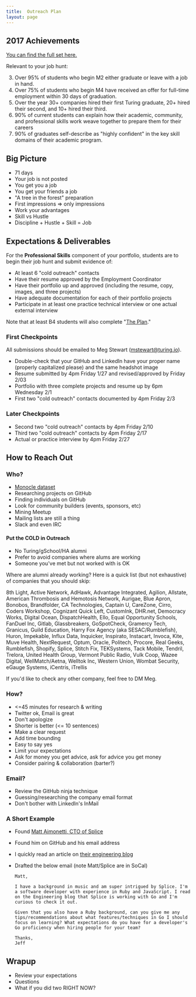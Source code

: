 ```yaml
---
title:  Outreach Plan
layout: page
---
```


## 2017 Achievements

[You can find the full set here.](https://github.com/turingschool/outcomes/blob/master/achievements/2017-year-end.markdown)

Relevant to your job hunt:

3. Over 95% of students who begin M2 either graduate or leave with a job in hand.
4. Over 75% of students who begin M4 have received an offer for full-time employment within 30 days of graduation.
5. Over the year 30+ companies hired their first Turing graduate, 20+ hired their second, and 10+ hired their third.
7. 90% of current students can explain how their academic, community, and professional skills work weave together to prepare them for their careers
8. 90% of graduates self-describe as "highly confident" in the key skill domains of their academic program.

## Big Picture

* 71 days
* Your job is not posted
* You get you a job
* You get your friends a job
* "A tree in the forest" preparation
* First impressions => only impressions
* Work your advantages
* Skill vs Hustle
* Discipline + Hustle + Skill = Job

## Expectations & Deliverables

For the **Professional Skills** component of your portfolio, students are to begin their job hunt and submit evidence of:

* At least 6 "cold outreach" contacts
* Have their resume approved by the Employment Coordinator
* Have their portfolio up and approved (including the resume, copy, images, and three projects)
* Have adequate documentation for each of their portfolio projects
* Participate in at least one practice technical interview or one actual external interview

Note that at least B4 students will also complete "[The Plan](http://backend.turing.io/module4/projects/the-plan/)."

### First Checkpoints

All submissions should be emailed to Meg Stewart (mstewart@turing.io).

* Double-check that your GitHub and LinkedIn have your proper name (properly capitalized please) and the same headshot image
* Resume submitted by 4pm Friday 1/27 and revised/approved by Friday 2/03
* Portfolio with three complete projects and resume up by 6pm Wednesday 2/1
* First two "cold outreach" contacts documented by 4pm Friday 2/3

### Later Checkpoints

* Second two "cold outreach" contacts by 4pm Friday 2/10
* Third two "cold outreach" contacts by 4pm Friday 2/17
* Actual or practice interview by 4pm Friday 2/27

## How to Reach Out

### Who?

* [Monocle dataset](https://github.com/turingschool/monocle/)
* Researching projects on GitHub
* Finding individuals on GitHub
* Look for community builders (events, sponsors, etc)
* Mining Meetup
* Mailing lists are still a thing
* Slack and even IRC

#### Put the **COLD** in Outreach

* No Turing/gSchool/HA alumni
* Prefer to avoid companies where alums are working
* Someone you've met but not worked with is OK

Where are alumni already working? Here is a quick list (but not exhaustive) of companies that you should skip:

8th Light, Active Network, AdHawk, Advantage Integrated, Agilion, Allstate, American Thrombosis and Hemotosis Network, Aurigae, Blue Apron, Bonobos, Brandfolder, CA Technologies, Captain U, CareZone, Cirro, Coders Workshop, Cognizant Quick Left, CustomInk, DHR.net, Democracy Works, Digital Ocean, DispatchHealth, Ello, Equal Opportunity Schools, FanDuel Inc, Gitlab, Glassbreakers, GoSpotCheck, Gramercy Tech, Granicus, Guild Education, Harry Fox Agency (aka SESAC/Rumblefish), Huron, Impekable, Influx Data, Inquicker, Inspirato, Instacart, Invoca, Kite, Muve Health, NextRequest, Optum, Oracle, Politech, Procore, Real Geeks, Rumblefish, Shopify, Splice, Stitch Fix, TEKSystems, Tack Mobile, Tendril, Trelora, United Health Group, Vermont Public Radio, Vulk Coop, Wazee Digital, WellMatch/Aetna, Welltok Inc, Western Union, Wombat Security, eGauge Systems, iCentris, iTrellis

If you'd like to check any other company, feel free to DM Meg.

### How?

* <=45 minutes for research & writing
* Twitter ok, Email is great
* Don't apologize
* Shorter is better (<= 10 sentences)
* Make a clear request
* Add time bounding
* Easy to say yes
* Limit your expectations
* Ask for money you get advice, ask for advice you get money
* Consider pairing & collaboration (barter?)

### Email?

* Review the GitHub ninja technique
* Guessing/researching the company email format
* Don't bother with LinkedIn's InMail

### A Short Example

* Found [Matt Aimonetti, CTO of Splice](https://matt.aimonetti.net/)
* Found him on GitHub and his email address
* I quickly read an article on [their engineering blog](https://splice.com/blog/category/engineering/)
* Drafted the below email (note Matt/Splice are in SoCal)

      Matt,

      I have a background in music and am super intrigued by Splice. I'm a software developer with experience in Ruby and JavaScript. I read on the Engineering blog that Splice is working with Go and I'm curious to check it out.

      Given that you also have a Ruby background, can you give me any tips/recommendations about what features/techniques in Go I should focus on learning? What expectations do you have for a developer's Go proficiency when hiring people for your team?

      Thanks,
      Jeff

## Wrapup

* Review your expectations
* Questions
* What if you did two RIGHT NOW?
